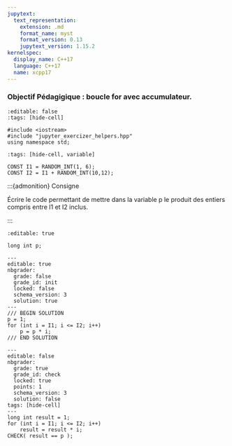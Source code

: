 ```yaml
---
jupytext:
  text_representation:
    extension: .md
    format_name: myst
    format_version: 0.13
    jupytext_version: 1.15.2
kernelspec:
  display_name: C++17
  language: C++17
  name: xcpp17
---
```


### Objectif Pédagigique : boucle for avec accumulateur.

```{code-cell}
:editable: false
:tags: [hide-cell]

#include <iostream>
#include "jupyter_exercizer_helpers.hpp"
using namespace std;
```

```{code-cell}
:tags: [hide-cell, variable]

CONST I1 = RANDOM_INT(1, 6);
CONST I2 = I1 + RANDOM_INT(10,12);
```

:::{admonition} Consigne

Écrire le code permettant de mettre dans la variable p
le produit des entiers compris entre I1 et I2 inclus.

:::

```{code-cell}
:editable: true

long int p;
```

```{code-cell}
---
editable: true
nbgrader:
  grade: false
  grade_id: init
  locked: false
  schema_version: 3
  solution: true
---
/// BEGIN SOLUTION
p = 1;
for (int i = I1; i <= I2; i++)
    p = p * i;
/// END SOLUTION
```

```{code-cell}
---
editable: false
nbgrader:
  grade: true
  grade_id: check
  locked: true
  points: 1
  schema_version: 3
  solution: false
tags: [hide-cell]
---
long int result = 1;
for (int i = I1; i <= I2; i++)
    result = result * i;
CHECK( result == p );
```
